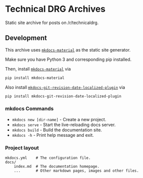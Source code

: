 # Technical DRG Archives

Static site archive for posts on /r/technicaldrg.

## Development

This archive uses [`mkdocs-material`][mkdocs-material] as the static site
generator.

Make sure you have Python 3 and corresponding pip installed.

Then, install [`mkdocs-material`][mkdocs-material] via

```bash
pip install mkdocs-material
```

Also install [`mkdocs-git-revision-date-localized-plugin`](https://github.com/timvink/mkdocs-git-revision-date-localized-plugin)
via

```bash
pip install mkdocs-git-revision-date-localized-plugin
```

[mkdocs-material]: https://github.com/squidfunk/mkdocs-material

### mkdocs Commands

* `mkdocs new [dir-name]` - Create a new project.
* `mkdocs serve` - Start the live-reloading docs server.
* `mkdocs build` - Build the documentation site.
* `mkdocs -h` - Print help message and exit.

### Project layout

```
mkdocs.yml    # The configuration file.
docs/
    index.md  # The documentation homepage.
    ...       # Other markdown pages, images and other files.
```
